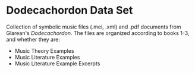 # Dodecachordon Data Set
Collection of symbolic music files (.mei, .xml) and .pdf documents from Glarean's _Dodecachordon_. The files are organized according to books 1-3, and whether they are:
- Music Theory Examples
- Music Literature Examples
- Music Literature Example Excerpts
